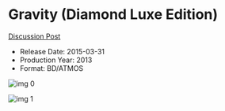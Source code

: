 # Gravity (Diamond Luxe Edition)

[Discussion Post](https://www.avsforum.com/threads/bass-eq-for-filtered-movies.2995212/post-57628514)

* Release Date: 2015-03-31
* Production Year: 2013
* Format: BD/ATMOS

![img 0](https://i.imgur.com/3PJP0KJ.jpg)

![img 1](https://i.imgur.com/XNPSikU.jpg)

